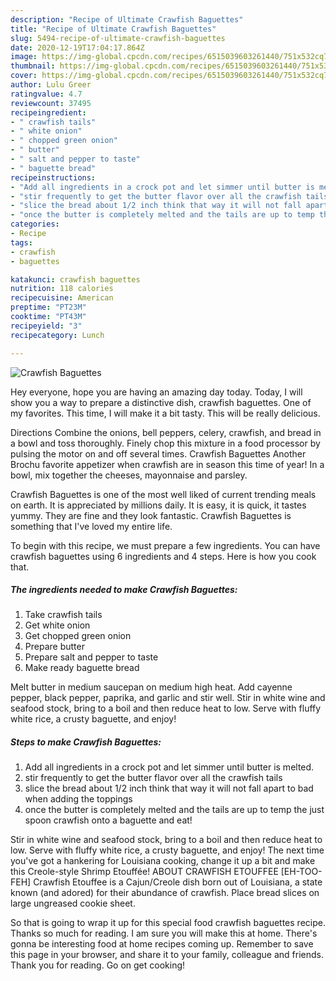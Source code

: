 ```yaml
---
description: "Recipe of Ultimate Crawfish Baguettes"
title: "Recipe of Ultimate Crawfish Baguettes"
slug: 5494-recipe-of-ultimate-crawfish-baguettes
date: 2020-12-19T17:04:17.864Z
image: https://img-global.cpcdn.com/recipes/6515039603261440/751x532cq70/crawfish-baguettes-recipe-main-photo.jpg
thumbnail: https://img-global.cpcdn.com/recipes/6515039603261440/751x532cq70/crawfish-baguettes-recipe-main-photo.jpg
cover: https://img-global.cpcdn.com/recipes/6515039603261440/751x532cq70/crawfish-baguettes-recipe-main-photo.jpg
author: Lulu Greer
ratingvalue: 4.7
reviewcount: 37495
recipeingredient:
- " crawfish tails"
- " white onion"
- " chopped green onion"
- " butter"
- " salt and pepper to taste"
- " baguette bread"
recipeinstructions:
- "Add all ingredients in a crock pot and let simmer until butter is melted."
- "stir frequently to get the butter flavor over all the crawfish tails"
- "slice the bread about 1/2 inch think that way it will not fall apart to bad when adding the toppings"
- "once the butter is completely melted and the tails are up to temp the just spoon crawfish onto a baguette and eat!"
categories:
- Recipe
tags:
- crawfish
- baguettes

katakunci: crawfish baguettes 
nutrition: 118 calories
recipecuisine: American
preptime: "PT23M"
cooktime: "PT43M"
recipeyield: "3"
recipecategory: Lunch

---
```



![Crawfish Baguettes](https://img-global.cpcdn.com/recipes/6515039603261440/751x532cq70/crawfish-baguettes-recipe-main-photo.jpg)

Hey everyone, hope you are having an amazing day today. Today, I will show you a way to prepare a distinctive dish, crawfish baguettes. One of my favorites. This time, I will make it a bit tasty. This will be really delicious.

Directions Combine the onions, bell peppers, celery, crawfish, and bread in a bowl and toss thoroughly. Finely chop this mixture in a food processor by pulsing the motor on and off several times. Crawfish Baguettes Another Brochu favorite appetizer when crawfish are in season this time of year! In a bowl, mix together the cheeses, mayonnaise and parsley.

Crawfish Baguettes is one of the most well liked of current trending meals on earth. It is appreciated by millions daily. It is easy, it is quick, it tastes yummy. They are fine and they look fantastic. Crawfish Baguettes is something that I've loved my entire life.


To begin with this recipe, we must prepare a few ingredients. You can have crawfish baguettes using 6 ingredients and 4 steps. Here is how you cook that.

<!--inarticleads1-->

##### The ingredients needed to make Crawfish Baguettes:

1. Take  crawfish tails
1. Get  white onion
1. Get  chopped green onion
1. Prepare  butter
1. Prepare  salt and pepper to taste
1. Make ready  baguette bread


Melt butter in medium saucepan on medium high heat. Add cayenne pepper, black pepper, paprika, and garlic and stir well. Stir in white wine and seafood stock, bring to a boil and then reduce heat to low. Serve with fluffy white rice, a crusty baguette, and enjoy! 

<!--inarticleads2-->

##### Steps to make Crawfish Baguettes:

1. Add all ingredients in a crock pot and let simmer until butter is melted.
1. stir frequently to get the butter flavor over all the crawfish tails
1. slice the bread about 1/2 inch think that way it will not fall apart to bad when adding the toppings
1. once the butter is completely melted and the tails are up to temp the just spoon crawfish onto a baguette and eat!


Stir in white wine and seafood stock, bring to a boil and then reduce heat to low. Serve with fluffy white rice, a crusty baguette, and enjoy! The next time you&#39;ve got a hankering for Louisiana cooking, change it up a bit and make this Creole-style Shrimp Etouffée! ABOUT CRAWFISH ETOUFFEE [EH-TOO-FEH] Crawfish Etouffee is a Cajun/Creole dish born out of Louisiana, a state known (and adored) for their abundance of crawfish. Place bread slices on large ungreased cookie sheet. 

So that is going to wrap it up for this special food crawfish baguettes recipe. Thanks so much for reading. I am sure you will make this at home. There's gonna be interesting food at home recipes coming up. Remember to save this page in your browser, and share it to your family, colleague and friends. Thank you for reading. Go on get cooking!
